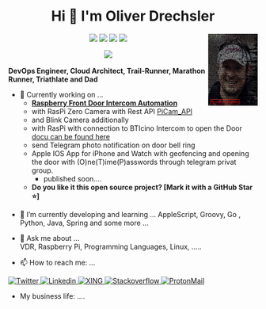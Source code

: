 <h1 align='center'>
Hi 👋 I'm Oliver Drechsler
</h1>

<img align="right" width="100" height="145" src="https://github.com/OliverDrechsler/OliverDrechsler/blob/main/img/oli_d.jpg">

<p align='center'>
<img src="https://img.shields.io/github/followers/OliverDrechsler?style=social" />
<img src="https://img.shields.io/twitter/follow/lolly_olmi?style=social" />
<a href="#"><img src="https://badges.pufler.dev/visits/oliverdrechsler/oliverdrechsler"></a>
<a href="#"><img src="https://badges.pufler.dev/repos/OliverDrechsler"></a>
</p>

<p align='center'>
  <a href="#"><img src="https://github-readme-stats.vercel.app/api?username=oliverdrechsler&show_icons=true&count_private=true&theme=dark" width="350"></a>
</p>

**DevOps Engineer, Cloud Architect, Trail-Runner, Marathon Runner, Triathlate and Dad**  


*  🔭 Currently working on ...  
   - **[Raspberry Front Door Intercom Automation](https://github.com/OliverDrechsler/front_door_intercom_automation)**  
   - with RasPi Zero Camera with Rest API [PiCam_API](https://github.com/OliverDrechsler/PiCam_API)
   - and Blink Camera additionally  
   - with RasPi with connection to BTIcino Intercom to open the Door [docu can be found here](https://oliverdrechsler.github.io/front_door_intercom_automation/) 
   - send Telegram photo notification on door bell ring  
   - Apple IOS App for iPhone and Watch with geofencing and opening the door with (O)ne(T)ime(P)asswords through telegram privat group.
     - published soon....  
   - **Do you like it this open source project? [Mark it with a GitHub Star ⭐]**


- 🌱 I’m currently developing and learning ...
     AppleScript, Groovy, Go , Python, Java, Spring and some more ...

- 💬 Ask me about ...  
     VDR, Raspberry Pi, Programming Languages, Linux, .....  

- 📫 How to reach me: ...  
<a href="https://twitter.com/lolly_olmi">
  <img
      alt="Twitter"
      src="https://img.shields.io/badge/Twitter-1DA1F2?logo=twitter&logoColor=white&style=for-the-badge"
    />
</a>  
   <a href="https://www.linkedin.com/in/oliver-drechsler-63628b10a/">
  <img
    alt="Linkedin"
    src="https://img.shields.io/badge/linkedin-0077B5?logo=linkedin&logoColor=white&style=for-the-badge"
  />
</a>  
   <a href="https://www.xing.com/profile/Oliver_Drechsler5">
  <img
    alt="XING"
    src="https://img.shields.io/badge/XING-Oliver%20Drechsler-green"
  />
</a>
</a>  
   <a href="https://stackoverflow.com/users/13054340/oliver-d">
  <img
    alt="Stackoverflow"
    src="https://img.shields.io/badge/StackOverflow-Oliver%20Drechsler-green"
  />
</a>  
<a href="oliver.drechsler@protonmail.com">
  <img
    alt="ProtonMail"
    src="https://img.shields.io/badge/ProtonMail-8B89CC?style=for-the-badge&logo=protonmail&logoColor=white"
  />
</a>  


- My business life:
  ....
